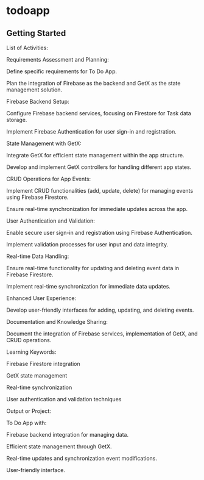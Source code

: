 # todoapp

## Getting Started

List of Activities:

Requirements Assessment and Planning:

Define specific requirements for To Do App.

Plan the integration of Firebase as the backend and GetX as the state management solution.

Firebase Backend Setup:

Configure Firebase backend services, focusing on Firestore for Task  data storage.

Implement Firebase Authentication for user sign-in and registration.

State Management with GetX:

Integrate GetX for efficient state management within the app structure.

Develop and implement GetX controllers for handling different app states.

CRUD Operations for  App Events:

Implement CRUD functionalities (add, update, delete) for managing  events using Firebase Firestore.

Ensure real-time synchronization for immediate updates across the app.

User Authentication and Validation:

Enable secure user sign-in and registration using Firebase Authentication.

Implement validation processes for user input and data integrity.

Real-time Data Handling:

Ensure real-time functionality for updating and deleting  event data in Firebase Firestore.

Implement real-time synchronization for immediate data updates.

Enhanced User Experience:

Develop user-friendly interfaces for adding, updating, and deleting events.

Documentation and Knowledge Sharing:

Document the integration of Firebase services, implementation of GetX, and CRUD operations.

Learning Keywords:

Firebase Firestore integration

GetX state management

Real-time synchronization

User authentication and validation techniques

Output or Project:

To Do App with:

Firebase backend integration for managing data.

Efficient state management through GetX.

Real-time updates and synchronization event modifications.

User-friendly interface.

